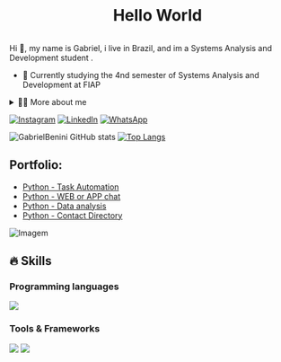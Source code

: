 <!--título-->
<div id="user-content-toc">
  <ul align="center">
    <summary><h1 style="display: inline-block">Hello World</h1></summary>
</div>

<!-- Presentation -->
<p>
  Hi 👋, my name is Gabriel, i live in Brazil, and im a Systems Analysis and Development student .

  - 🌱 Currently studying the 4nd semester of Systems Analysis and Development at FIAP 

</p>

<!-- Dropdown -->
<details>
  <summary>👨‍💻 More about me </summary>

  - 💬 I'm 22 years old, currently living in Americana - SP. I have advanced English, and knowledge in HTML, CSS, Python .

  - ⚡ Passionate about technology, I love studying, and always acquiring new knowledge! I believe that our personal interests contribute to a more accurate perception of things and to solving problems . 
</details>

<!-- Links -->
[![Instagram](https://img.shields.io/badge/Instagram-E4405F?style=for-the-badge&logo=instagram&logoColor=white)](https://www.instagram.com/gabriel_benini/)
[![LinkedIn](https://img.shields.io/badge/LinkedIn-0077B5?style=for-the-badge&logo=linkedin&logoColor=white)](https://www.linkedin.com/in/gabriel-benini-78bb2b271/)
[![WhatsApp](https://img.shields.io/badge/WhatsApp-25D366?style=for-the-badge&logo=whatsapp&logoColor=white)](https://wa.me/5519983060132)

<!-- GithubStats -->
![GabrielBenini GitHub stats](https://github-readme-stats.vercel.app/api?username=GabrielBenini&show_icons=true&theme=radical)
[![Top Langs](https://github-readme-stats.vercel.app/api/top-langs/?username=GabrielBenini&show_icons=true&theme=radical)](https://github.com/anuraghazra/github-readme-stats)

<!-- Portfolio -->
## Portfolio:
- [Python - Task Automation](https://github.com/GabrielBenini/Automacao-De-Tarefas)
- [Python - WEB or APP chat](https://github.com/GabrielBenini/Chat-Web-E-App)
- [Python - Data analysis](https://github.com/GabrielBenini/Analise-De-Dados)
- [Python - Contact Directory](https://github.com/GabrielBenini/Agenda-De-Contatos)

<!-- GIF -->
<p align="left">
  <img align="center" src="https://github.com/VariableBee/VariableBee/assets/77739311/4e9f41af-6b57-49a7-b15a-74322e96b4d7" alt="Imagem">
</p>

## 🔥 Skills
<!-- Skills: Programming Languages -->
  <div style="flex-basis: 48%;">
    <h3>Programming languages</h3>
    <img src="https://cdn.jsdelivr.net/gh/devicons/devicon@latest/icons/java/java-original-wordmark.svg" />
  </div>
  
  <!-- Skills: Tools & Frameworks -->
  <div style="flex-basis: 48%;">
    <h3>Tools & Frameworks</h3>
    <img src="https://cdn.jsdelivr.net/gh/devicons/devicon@latest/icons/docker/docker-original-wordmark.svg" />       
    <img src="https://cdn.jsdelivr.net/gh/devicons/devicon@latest/icons/spring/spring-original-wordmark.svg" />       
  </div>
  
